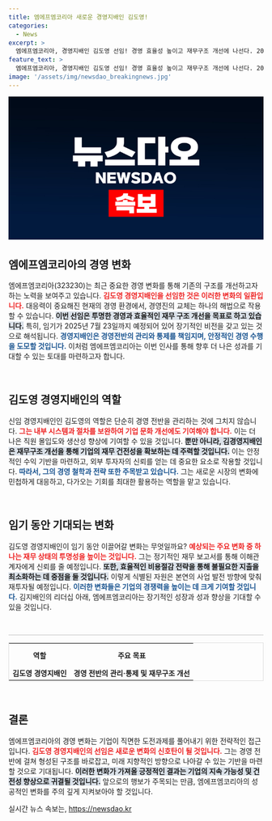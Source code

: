 ```yaml
---
title: 엠에프엠코리아 새로운 경영지배인 김도영!
categories:
  - News
excerpt: >
  엠에프엠코리아, 경영지배인 김도영 선임! 경영 효율성 높이고 재무구조 개선에 나선다. 2025년까지의 새로운 변화가 기대된다!
feature_text: >
  엠에프엠코리아, 경영지배인 김도영 선임! 경영 효율성 높이고 재무구조 개선에 나선다. 2025년까지의 새로운 변화가 기대된다!
image: '/assets/img/newsdao_breakingnews.jpg'
---
```


<p><img src="/assets/img/newsdao_breakingnews.jpg" alt="cryptoinkorea 속보" /></p>

<h2 data-ke-size="size26">엠에프엠코리아의 경영 변화</h2>

<p data-ke-size="size16">엠에프엠코리아(323230)는 최근 중요한 경영 변화를 통해 기존의 구조를 개선하고자 하는 노력을 보여주고 있습니다. <b><span style="color: #ee2323;">김도영 경영지배인을 선임한 것은 이러한 변화의 일환입니다.</span></b> 대응력이 중요해진 현재의 경영 환경에서, 경영진의 교체는 하나의 해법으로 작용할 수 있습니다. <b><span style="background-color: #21538527;">이번 선임은 투명한 경영과 효율적인 재무 구조 개선을 목표로 하고 있습니다.</span></b> 특히, 임기가 2025년 7월 23일까지 예정되어 있어 장기적인 비전을 갖고 있는 것으로 해석됩니다. <b><span style="color: #1a5490;">경영지배인은 경영전반의 관리와 통제를 책임지며, 안정적인 경영 수행을 도모할 것입니다.</span></b> 이처럼 엠에프엠코리아는 이번 인사를 통해 향후 더 나은 성과를 기대할 수 있는 토대를 마련하고자 합니다.</p>

<p data-ke-size="size16">&nbsp;</p>

<h2 data-ke-size="size26">김도영 경영지배인의 역할</h2>

<p data-ke-size="size16">신임 경영지배인인 김도영의 역할은 단순히 경영 전반을 관리하는 것에 그치지 않습니다. <b><span style="color: #ee2323;">그는 내부 시스템과 절차를 보완하여 기업 문화 개선에도 기여해야 합니다.</span></b> 이는 더 나은 직원 몰입도와 생산성 향상에 기여할 수 있을 것입니다. <b><span style="background-color: #21538527;">뿐만 아니라, 김경영지배인은 재무구조 개선을 통해 기업의 재무 건전성을 확보하는 데 주력할 것입니다.</span></b> 이는 안정적인 수익 기반을 마련하고, 외부 투자자의 신뢰를 얻는 데 중요한 요소로 작용할 것입니다. <b><span style="color: #1a5490;">따라서, 그의 경영 철학과 전략 또한 주목받고 있습니다.</span></b> 그는 새로운 시장의 변화에 민첩하게 대응하고, 다가오는 기회를 최대한 활용하는 역할을 맡고 있습니다.</p>

<p data-ke-size="size16">&nbsp;</p>

<h2 data-ke-size="size26">임기 동안 기대되는 변화</h2>

<p data-ke-size="size16">김도영 경영지배인이 임기 동안 이끌어갈 변화는 무엇일까요? <b><span style="color: #ee2323;">예상되는 주요 변화 중 하나는 재무 상태의 투명성을 높이는 것입니다.</span></b> 그는 정기적인 재무 보고서를 통해 이해관계자에게 신뢰를 줄 예정입니다. <b><span style="background-color: #21538527;">또한, 효율적인 비용절감 전략을 통해 불필요한 지출을 최소화하는 데 중점을 둘 것입니다.</span></b> 이렇게 식별된 자원은 본연의 사업 발전 방향에 맞춰 재투자될 예정입니다. <b><span style="color: #1a5490;">이러한 변화들은 기업의 경쟁력을 높이는 데 크게 기여할 것입니다.</span></b> 김지배인의 리더십 아래, 엠에프엠코리아는 장기적인 성장과 성과 향상을 기대할 수 있을 것입니다.</p>

<p data-ke-size="size16">&nbsp;</p>

<hr style="height: 2px; border: none; background-color: #ddd;"/>

<table style="width: 100%; border: 1px solid #ddd; border-collapse: collapse;">
  <tr>
    <th style="text-align: center; height: 40px;">역할</th>
    <th style="text-align: center; height: 40px;">주요 목표</th>
  </tr>
  <tr>
    <td style="text-align: center; height: 17px;"><b>김도영 경영지배인</b></td>
    <td style="text-align: center; height: 17px;"><b>경영 전반의 관리·통제 및 재무구조 개선</b></td>
  </tr>
</table>

<p data-ke-size="size16">&nbsp;</p>

<h2 data-ke-size="size26">결론</h2>

<p data-ke-size="size16">엠에프엠코리아의 경영 변화는 기업이 직면한 도전과제를 풀어내기 위한 전략적인 접근입니다. <b><span style="color: #ee2323;">김도영 경영지배인의 선임은 새로운 변화의 신호탄이 될 것입니다.</span></b> 그는 경영 전반에 걸쳐 형성된 구조를 바로잡고, 미래 지향적인 방향으로 나아갈 수 있는 기반을 마련할 것으로 기대됩니다. <b><span style="background-color: #21538527;">이러한 변화가 가져올 긍정적인 결과는 기업의 지속 가능성 및 건전성 향상으로 귀결될 것입니다.</span></b> 앞으로의 행보가 주목되는 만큼, 엠에프엠코리아의 성공적인 변화를 주의 깊게 지켜보아야 할 것입니다.</p>
실시간 뉴스 속보는, <a href="https://newsdao.kr" rel="dofollow">https://newsdao.kr</a>


